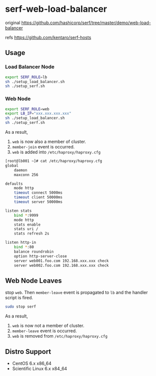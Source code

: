 # serf-web-load-balancer

original https://github.com/hashicorp/serf/tree/master/demo/web-load-balancer

refs https://github.com/kentaro/serf-hosts

## Usage

### Load Balancer Node

``` sh
export SERF_ROLE=lb
sh ./setup_load_balancer.sh
sh ./setup_serf.sh
```

### Web Node

``` sh
export SERF_ROLE=web
export LB_IP="xxx.xxx.xxx.xxx"
sh ./setup_load_balancer.sh
sh ./setup_serf.sh
```

As a result,

 1. `web` is now also a member of cluster.
 2. `member-join` event is occurred. 
 3. `web` is added into `/etc/haproxy/haproxy.cfg`

``` sh
[root@lb001 ~]# cat /etc/haproxy/haproxy.cfg
global
    daemon
    maxconn 256

defaults
    mode http
    timeout connect 5000ms
    timeout client 50000ms
    timeout server 50000ms

listen stats
    bind *:9999
    mode http
    stats enable
    stats uri /
    stats refresh 2s

listen http-in
    bind *:80
    balance roundrobin
    option http-server-close
    server web001.foo.com 192.168.xxx.xxx check
    server web002.foo.com 192.168.xxx.xxx check
```

## Web Node Leaves

stop `web`. Then `member-leave` event is propagated to `lb` and the handler script is fired.

``` sh
sudo stop serf
```

As a result,

 1. `web` is now not a member of cluster.
 2. `member-leave` event is occurred. 
 3. `web` is removed from `/etc/haproxy/haproxy.cfg`

## Distro Support

 * CentOS 6.x x86_64
 * Scientific Linux 6.x x84_64

